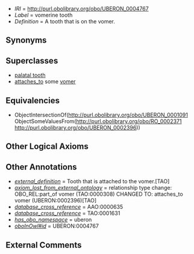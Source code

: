  * *IRI* = http://purl.obolibrary.org/obo/UBERON_0004767
 * *Label* = vomerine tooth
 * *Definition* = A tooth that is on the vomer.

## Synonyms


## Superclasses

 * [palatal tooth](../../UBERON/70/UBERON_0012070.md)
 * [attaches_to](../../RO/71/RO_0002371.md) some [vomer](../../UBERON/96/UBERON_0002396.md)

## Equivalencies

 * ObjectIntersectionOf(<http://purl.obolibrary.org/obo/UBERON_0001091> ObjectSomeValuesFrom(<http://purl.obolibrary.org/obo/RO_0002371> <http://purl.obolibrary.org/obo/UBERON_0002396>))

## Other Logical Axioms


## Other Annotations

 * *[external_definition](../../UBPROP/01/UBPROP_0000001.md)* = Tooth that is attached to the vomer.[TAO]
 * *[axiom_lost_from_external_ontology](../../UBPROP/02/UBPROP_0000002.md)* = relationship type change: OBO_REL:part_of vomer (TAO:0000308) CHANGED TO: attaches_to vomer (UBERON:0002396)[TAO]
 * *[database_cross_reference](../../ef/oboInOwl#hasDbXref.md)* = AAO:0000635
 * *[database_cross_reference](../../ef/oboInOwl#hasDbXref.md)* = TAO:0001631
 * *[has_obo_namespace](../../ce/oboInOwl#hasOBONamespace.md)* = uberon
 * *[oboInOwl#id](../../id/oboInOwl#id.md)* = UBERON:0004767

## External Comments


